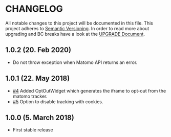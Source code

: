 # CHANGELOG

All notable changes to this project will be documented in this file. This project adheres to [Semantic Versioning](http://semver.org/).
In order to read more about upgrading and BC breaks have a look at the [UPGRADE Document](UPGRADE.md).

## 1.0.2 (20. Feb 2020)

+ Do not throw exception when Matomo API returns an error.

## 1.0.1 (22. May 2018)

+ [#4](https://github.com/luyadev/luya-module-matomo/issues/4) Added OptOutWidget which generates the iframe to opt-out from the matomo tracker.
+ [#5](https://github.com/luyadev/luya-module-matomo/issues/5) Option to disable tracking with cookies.

## 1.0.0 (5. March 2018)

+ First stable release
